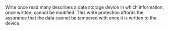 Write once read many describes a data storage device in which information, once written, cannot be modified. This write protection affords the assurance that the data cannot be tampered with once it is written to the device.